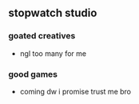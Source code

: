 ## stopwatch studio
### goated creatives
- ngl too many for me
### good games
- coming dw i promise trust me bro
